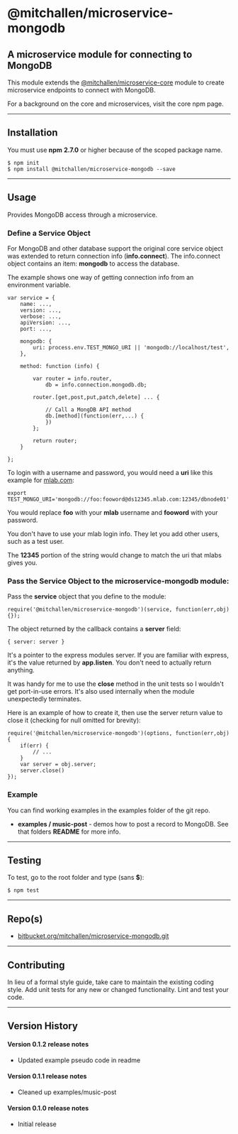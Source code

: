 @mitchallen/microservice-mongodb
=================================

A microservice module for connecting to MongoDB
----------------------------------------------------
This module extends the [@mitchallen/microservice-core](https://www.npmjs.com/package/@mitchallen/microservice-core) module to create microservice endpoints to connect with MongoDB.

For a background on the core and microservices, visit the core npm page.

* * *

## Installation

You must use __npm__ __2.7.0__ or higher because of the scoped package name.

    $ npm init
    $ npm install @mitchallen/microservice-mongodb --save
  
* * *

## Usage

Provides MongoDB access through a microservice.

### Define a Service Object

For MongoDB and other database support the original core service object was extended to return connection info (__info.connect__).  The info.connect object contains an item: __mongodb__ to access the database.

The example shows one way of getting connection info from an environment variable.

    var service = {
    	name: ...,
    	version: ...,
    	verbose: ...,
    	apiVersion: ...,
    	port: ...,
    	
    	mongodb: {
            uri: process.env.TEST_MONGO_URI || 'mongodb://localhost/test',
        },
        
    	method: function (info) {
    	
    		var router = info.router,
                db = info.connection.mongodb.db;
    		
    		router.[get,post,put,patch,delete] ... { 
    		   
				// Call a MongDB API method
				db.[method](function(err,...) {
				})
    		};
    		
			return router;
    	}

    };
  
To login with a username and password, you would need a __uri__ like this example for [mlab.com](http://mlab.com):

    export TEST_MONGO_URI='mongodb://foo:fooword@ds12345.mlab.com:12345/dbnode01'  
    
You would replace __foo__ with your __mlab__ username and __fooword__ with your password. 

You don't have to use your mlab login info. They let you add other users, such as a test user.

The __12345__ portion of the string would change to match the uri that mlabs gives you. 
    
### Pass the Service Object to the microservice-mongodb module:

Pass the __service__ object that you define to the module:

    require('@mitchallen/microservice-mongodb')(service, function(err,obj) {});

The object returned by the callback contains a __server__ field:

    { server: server }

It's a pointer to the express modules server. If you are familiar with express, it's the value returned by __app.listen__. You don't need to actually return anything. 

It was handy for me to use the __close__ method in the unit tests so I wouldn't get port-in-use errors. It's also used internally when the module unexpectedly terminates.

Here is an example of how to create it, then use the server return value to close it (checking for null omitted for brevity):

    require('@mitchallen/microservice-mongodb')(options, function(err,obj) {
        if(err) {
        	// ...
        }
        var server = obj.server;
        server.close()
    });


### Example

You can find working examples in the examples folder of the git repo.

* __examples / music-post__ - demos how to post a record to MongoDB. See that folders __README__ for more info.

* * *

## Testing

To test, go to the root folder and type (sans __$__):

    $ npm test
   
* * *
 
## Repo(s)

* [bitbucket.org/mitchallen/microservice-mongodb.git](https://bitbucket.org/mitchallen/microservice-mongodb.git)

* * *

## Contributing

In lieu of a formal style guide, take care to maintain the existing coding style.
Add unit tests for any new or changed functionality. Lint and test your code.

* * *

## Version History

#### Version 0.1.2 release notes

* Updated example pseudo code in readme

#### Version 0.1.1 release notes

* Cleaned up examples/music-post

#### Version 0.1.0 release notes

* Initial release